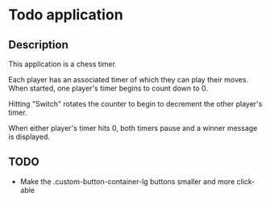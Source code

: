 # Todo application

## Description

This application is a chess timer.

Each player has an associated timer of which they can play their moves. When started, one player's timer begins to count down to 0.

Hitting "Switch" rotates the counter to begin to decrement the other player's timer.

When either player's timer hits 0, both timers pause and a winner message is displayed.

## TODO

- Make the .custom-button-container-lg buttons smaller and more click-able
